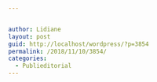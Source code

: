 ```yaml
---


author: Lidiane
layout: post
guid: http://localhost/wordpress/?p=3854
permalink: /2018/11/10/3854/
categories:
  - Publieditorial
---
```

<!-- Begin MailChimp Signup Form -->

<link href="//cdn-images.mailchimp.com/embedcode/classic-10_7.css" rel="stylesheet" type="text/css" />

<div id="mc_embed_signup">
</div>


  
<!--End mc_embed_signup-->